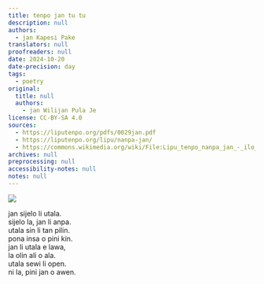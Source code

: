 ```yaml
---
title: tenpo jan tu tu
description: null
authors:
  - jan Kapesi Pake
translators: null
proofreaders: null
date: 2024-10-20
date-precision: day
tags:
  - poetry
original:
  title: null
  authors:
    - jan Wilijan Pula Je
license: CC-BY-SA 4.0
sources:
  - https://liputenpo.org/pdfs/0029jan.pdf
  - https://liputenpo.org/lipu/nanpa-jan/
  - https://commons.wikimedia.org/wiki/File:Lipu_tenpo_nanpa_jan_-_ilo_tenpo.png
archives: null
preprocessing: null
accessibility-notes: null
notes: null
---
```


![](https://upload.wikimedia.org/wikipedia/commons/6/62/Lipu_tenpo_nanpa_jan_-_ilo_tenpo.png)

jan sijelo li utala.  
sijelo la, jan li anpa.  
utala sin li tan pilin.  
pona insa o pini kin.  
jan li utala e lawa,  
la olin ali o ala.  
utala sewi li open.  
ni la, pini jan o awen.